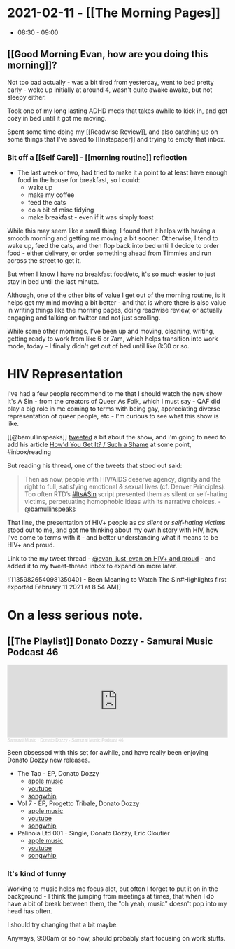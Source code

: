 # 2021-02-11 - [[The Morning Pages]]

- 08:30 - 09:00

## [[Good Morning Evan, how are you doing this morning]]?

Not too bad actually - was a bit tired from yesterday, went to bed pretty early - woke up initially at around 4, wasn't quite awake awake, but not sleepy either.

Took one of my long lasting ADHD meds that takes awhile to kick in, and got cozy in bed until it got me moving.

Spent some time doing my [[Readwise Review]], and also catching up on some things that I've saved to [[Instapaper]] and trying to empty that inbox.

### Bit off a [[Self Care]] - [[morning routine]] reflection 

- The last week or two, had tried to make it a point to at least have enough food in the house for breakfast, so I could:
	- wake up 
	- make my coffee
	-  feed the cats
	-  do a bit of misc tidying
	-  make breakfast - even if it was simply toast 

While this may seem like a small thing, I found that it helps with having a smooth morning and getting me moving a bit sooner. Otherwise, I tend to wake up, feed the cats, and then flop back into bed until I decide to order food - either delivery, or order something ahead from Timmies and run across the street to get it.

But when I know I have no breakfast food/etc, it's so much easier to just stay in bed until the last minute. 

Although, one of the other bits of value I get out of the morning routine, is it helps get my mind moving a bit better - and that is where there is also value in writing things like the morning pages, doing readwise review, or actually engaging and talking on twitter and not just scrolling. 

While some other mornings, I've been up and moving, cleaning, writing, getting ready to work from like 6 or 7am, which helps transition into work mode, today - I finally didn't get out of bed until like 8:30 or so.

# HIV Representation

I've had a few people recommend to me that I should watch the new show It's A Sin - from the creators of Queer As Folk, which I must say - QAF did play a big role in me coming to terms with being gay, appreciating diverse representation of queer people, etc - I'm curious to see what this show is like.

[[@bamullinspeaks]] [tweeted](https://twitter.com/bamullinspeaks/status/1359767814249320450) a bit about the show, and I'm going to need to add his article [How'd You Get It? / Such a Shame](https://brianmullin.substack.com/p/howd-you-get-it-such-a-shame) at some point, #inbox/reading 

But reading his thread, one of the tweets that stood out said:

> Then as now, people with HIV/AIDS deserve agency, dignity and the right to full, satisfying emotional & sexual lives (cf. Denver Principles). Too often RTD’s [#ItsASin](https://twitter.com/hashtag/ItsASin?src=hashtag_click) script presented them as silent or self-hating victims, perpetuating homophobic ideas with its narrative choices. - [@bamullinspeaks](https://twitter.com/bamullinspeaks/status/1359767814249320450)

That line, the presentation of HIV+ people as  _as silent or self-hating victims_ stood out to me, and got me thinking about my own history with HIV, how I've come to terms with it - and better understanding what it means to be HIV+ and proud. 

Link to the my tweet thread - [@evan_just_evan on HIV+ and proud](https://twitter.com/evan_just_evan/status/1359826540981350401) - and added it to my tweet-thread inbox to expand on more later. 

![[1359826540981350401 - Been Meaning to Watch The Sin#Highlights first exported February 11 2021 at 8 54 AM]]

# On a less serious note.

## [[The Playlist]] Donato Dozzy - Samurai Music Podcast 46

<iframe width="100%" height="166" scrolling="no" frameborder="no" allow="autoplay" src="https://w.soundcloud.com/player/?url=https%3A//api.soundcloud.com/tracks/932177257&color=%23ff5500&auto_play=false&hide_related=false&show_comments=true&show_user=true&show_reposts=false&show_teaser=true"></iframe><div style="font-size: 10px; color: #cccccc;line-break: anywhere;word-break: normal;overflow: hidden;white-space: nowrap;text-overflow: ellipsis; font-family: Interstate,Lucida Grande,Lucida Sans Unicode,Lucida Sans,Garuda,Verdana,Tahoma,sans-serif;font-weight: 100;"><a href="https://soundcloud.com/samuraimusicgroup" title="Samurai Music" target="_blank" style="color: #cccccc; text-decoration: none;">Samurai Music</a> · <a href="https://soundcloud.com/samuraimusicgroup/donato-dozzy-samurai-music-podcast-46" title="Donato Dozzy - Samurai Music Podcast 46" target="_blank" style="color: #cccccc; text-decoration: none;">Donato Dozzy - Samurai Music Podcast 46</a></div>

Been obsessed with this set for awhile, and have really been enjoying Donato Dozzy new releases.

- The Tao - EP,  Donato Dozzy 
	-  [apple music](https://music.apple.com/us/album/the-tao-ep/1539092137)
	-  [youtube](https://www.youtube.com/playlist?list=OLAK5uy_m9UPJJ1vhR_qJZjdnHcYwzqHbU24Z_SpQ)
	-  [songwhip](https://songwhip.com/donato-dozzy/the-tao)
- Vol 7 - EP, Progetto Tribale, Donato Dozzy 
	-  [apple music](https://music.apple.com/us/album/vol-7-ep/1532707290)
	-  [youtube](https://www.youtube.com/playlist?list=OLAK5uy_m7aym1658PQbqPna_CYmCVoDpSWwDdY20)
	-  [songwhip](https://songwhip.com/progettotribale/vol-7)
-  Palinoia Ltd 001 - Single, Donato Dozzy, Eric Cloutier 
	-  [apple music](https://music.apple.com/us/album/palinoia-ltd-001-single/1507867249) 
	-   [youtube](https://www.youtube.com/playlist?list=OLAK5uy_nEwL3Ca6My40KMok2zCMli2serxzYN5hY)
	-   [songwhip](https://songwhip.com/donato-dozzy/palinoia-ltd-001)

### It's kind of funny

Working to music helps me focus alot, but often I forget to put it on in the background - I think the jumping from meetings at times, that when I do have a bit of break between them, the "oh yeah, music" doesn't pop into my head has often.

I should try changing that a bit maybe.

Anyways, 9:00am or so now, should probably start focusing on work stuffs.